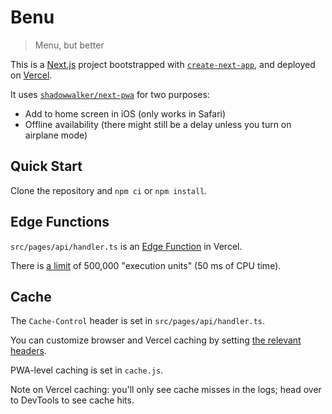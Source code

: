 # Benu

> Menu, but better

This is a [Next.js](https://nextjs.org/) project bootstrapped with [`create-next-app`](https://github.com/vercel/next.js/tree/canary/packages/create-next-app), and deployed on [Vercel](https://vercel.com/docs/frameworks/nextjs).

It uses [`shadowwalker/next-pwa`](https://github.com/shadowwalker/next-pwa) for two purposes:

- Add to home screen in iOS (only works in Safari)
- Offline availability (there might still be a delay unless you turn on airplane mode)

## Quick Start

Clone the repository and `npm ci` or `npm install`.

## Edge Functions

`src/pages/api/handler.ts` is an [Edge Function](https://vercel.com/docs/functions/edge-functions/quickstart) in Vercel.

There is [a limit](https://vercel.com/docs/functions/edge-functions/usage-and-pricing) of 500,000 "execution units" (50 ms of CPU time).

## Cache

The `Cache-Control` header is set in `src/pages/api/handler.ts`.

You can customize browser and Vercel caching by setting [the relevant headers](https://vercel.com/docs/edge-network/caching#cache-control-options).


PWA-level caching is set in `cache.js`.

Note on Vercel caching: you'll only see cache misses in the logs; head over to DevTools to see cache hits.
